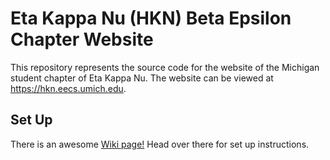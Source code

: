 # Eta Kappa Nu (HKN) Beta Epsilon Chapter Website

This repository represents the source code for the website of the Michigan
student chapter of Eta Kappa Nu. The website can be viewed at
https://hkn.eecs.umich.edu.

## Set Up

There is an awesome [Wiki page!](https://github.com/HKNBetaEpsilon/new-hkn-website/wiki/)
Head over there for set up instructions.
